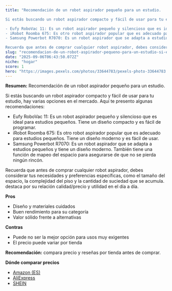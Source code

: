 ```yaml
---
title: "Recomendación de un robot aspirador pequeño para un estudio.

Si estás buscando un robot aspirador compacto y fácil de usar para tu estudio, hay varias opciones en el mercado. Aquí te presento algunas recomendaciones:

- Eufy RoboVac 11: Es un robot aspirador pequeño y silencioso que es ideal para estudios pequeños. Tiene un diseño compacto y es fácil de programar.
- iRobot Roomba 675: Es otro robot aspirador popular que es adecuado para estudios pequeños. Tiene un diseño moderno y es fácil de usar.
- Samsung Powerbot R7070: Es un robot aspirador que se adapta a estudios pequeños y tiene un diseño moderno. También tiene una función de mapeo del espacio para asegurarse de que no se pierda ningún rincón.

Recuerda que antes de comprar cualquier robot aspirador, debes considerar tus necesidades y preferencias específicas, como el tamaño del espacio, la complejidad del piso y la cantidad de suciedad que se acumula."
slug: "recomendacion-de-un-robot-aspirador-pequeno-para-un-estudio-si-estas-buscando-un"
date: "2025-09-06T06:43:50.072Z"
niche: "hogar"
score: 1
hero: "https://images.pexels.com/photos/33644783/pexels-photo-33644783.jpeg?auto=compress&cs=tinysrgb&fit=crop&h=627&w=1200&auto=compress&cs=tinysrgb&w=1200&h=675&fit=crop"
---
```


**Resumen:** Recomendación de un robot aspirador pequeño para un estudio.

Si estás buscando un robot aspirador compacto y fácil de usar para tu estudio, hay varias opciones en el mercado. Aquí te presento algunas recomendaciones:

- Eufy RoboVac 11: Es un robot aspirador pequeño y silencioso que es ideal para estudios pequeños. Tiene un diseño compacto y es fácil de programar.
- iRobot Roomba 675: Es otro robot aspirador popular que es adecuado para estudios pequeños. Tiene un diseño moderno y es fácil de usar.
- Samsung Powerbot R7070: Es un robot aspirador que se adapta a estudios pequeños y tiene un diseño moderno. También tiene una función de mapeo del espacio para asegurarse de que no se pierda ningún rincón.

Recuerda que antes de comprar cualquier robot aspirador, debes considerar tus necesidades y preferencias específicas, como el tamaño del espacio, la complejidad del piso y la cantidad de suciedad que se acumula. destaca por su relación calidad/precio y utilidad en el día a día.

**Pros**
- Diseño y materiales cuidados
- Buen rendimiento para su categoría
- Valor sólido frente a alternativas

**Contras**
- Puede no ser la mejor opción para usos muy exigentes
- El precio puede variar por tienda

**Recomendación:** compara precio y reseñas por tienda antes de comprar.

**Dónde comparar precios**
- [Amazon (ES)](https://www.amazon.es/s?k=Recomendaci%C3%B3n%20de%20un%20robot%20aspirador%20peque%C3%B1o%20para%20un%20estudio.%0A%0ASi%20est%C3%A1s%20buscando%20un%20robot%20aspirador%20compacto%20y%20f%C3%A1cil%20de%20usar%20para%20tu%20estudio%2C%20hay%20varias%20opciones%20en%20el%20mercado.%20Aqu%C3%AD%20te%20presento%20algunas%20recomendaciones%3A%0A%0A-%20Eufy%20RoboVac%2011%3A%20Es%20un%20robot%20aspirador%20peque%C3%B1o%20y%20silencioso%20que%20es%20ideal%20para%20estudios%20peque%C3%B1os.%20Tiene%20un%20dise%C3%B1o%20compacto%20y%20es%20f%C3%A1cil%20de%20programar.%0A-%20iRobot%20Roomba%20675%3A%20Es%20otro%20robot%20aspirador%20popular%20que%20es%20adecuado%20para%20estudios%20peque%C3%B1os.%20Tiene%20un%20dise%C3%B1o%20moderno%20y%20es%20f%C3%A1cil%20de%20usar.%0A-%20Samsung%20Powerbot%20R7070%3A%20Es%20un%20robot%20aspirador%20que%20se%20adapta%20a%20estudios%20peque%C3%B1os%20y%20tiene%20un%20dise%C3%B1o%20moderno.%20Tambi%C3%A9n%20tiene%20una%20funci%C3%B3n%20de%20mapeo%20del%20espacio%20para%20asegurarse%20de%20que%20no%20se%20pierda%20ning%C3%BAn%20rinc%C3%B3n.%0A%0ARecuerda%20que%20antes%20de%20comprar%20cualquier%20robot%20aspirador%2C%20debes%20considerar%20tus%20necesidades%20y%20preferencias%20espec%C3%ADficas%2C%20como%20el%20tama%C3%B1o%20del%20espacio%2C%20la%20complejidad%20del%20piso%20y%20la%20cantidad%20de%20suciedad%20que%20se%20acumula.&tag=teknovashop25-21)
- [AliExpress](https://www.aliexpress.com/wholesale?SearchText=Recomendaci%C3%B3n%20de%20un%20robot%20aspirador%20peque%C3%B1o%20para%20un%20estudio.%0A%0ASi%20est%C3%A1s%20buscando%20un%20robot%20aspirador%20compacto%20y%20f%C3%A1cil%20de%20usar%20para%20tu%20estudio%2C%20hay%20varias%20opciones%20en%20el%20mercado.%20Aqu%C3%AD%20te%20presento%20algunas%20recomendaciones%3A%0A%0A-%20Eufy%20RoboVac%2011%3A%20Es%20un%20robot%20aspirador%20peque%C3%B1o%20y%20silencioso%20que%20es%20ideal%20para%20estudios%20peque%C3%B1os.%20Tiene%20un%20dise%C3%B1o%20compacto%20y%20es%20f%C3%A1cil%20de%20programar.%0A-%20iRobot%20Roomba%20675%3A%20Es%20otro%20robot%20aspirador%20popular%20que%20es%20adecuado%20para%20estudios%20peque%C3%B1os.%20Tiene%20un%20dise%C3%B1o%20moderno%20y%20es%20f%C3%A1cil%20de%20usar.%0A-%20Samsung%20Powerbot%20R7070%3A%20Es%20un%20robot%20aspirador%20que%20se%20adapta%20a%20estudios%20peque%C3%B1os%20y%20tiene%20un%20dise%C3%B1o%20moderno.%20Tambi%C3%A9n%20tiene%20una%20funci%C3%B3n%20de%20mapeo%20del%20espacio%20para%20asegurarse%20de%20que%20no%20se%20pierda%20ning%C3%BAn%20rinc%C3%B3n.%0A%0ARecuerda%20que%20antes%20de%20comprar%20cualquier%20robot%20aspirador%2C%20debes%20considerar%20tus%20necesidades%20y%20preferencias%20espec%C3%ADficas%2C%20como%20el%20tama%C3%B1o%20del%20espacio%2C%20la%20complejidad%20del%20piso%20y%20la%20cantidad%20de%20suciedad%20que%20se%20acumula.)
- [SHEIN](https://www.shein.com/pdsearch/Recomendaci%C3%B3n%20de%20un%20robot%20aspirador%20peque%C3%B1o%20para%20un%20estudio.%0A%0ASi%20est%C3%A1s%20buscando%20un%20robot%20aspirador%20compacto%20y%20f%C3%A1cil%20de%20usar%20para%20tu%20estudio%2C%20hay%20varias%20opciones%20en%20el%20mercado.%20Aqu%C3%AD%20te%20presento%20algunas%20recomendaciones%3A%0A%0A-%20Eufy%20RoboVac%2011%3A%20Es%20un%20robot%20aspirador%20peque%C3%B1o%20y%20silencioso%20que%20es%20ideal%20para%20estudios%20peque%C3%B1os.%20Tiene%20un%20dise%C3%B1o%20compacto%20y%20es%20f%C3%A1cil%20de%20programar.%0A-%20iRobot%20Roomba%20675%3A%20Es%20otro%20robot%20aspirador%20popular%20que%20es%20adecuado%20para%20estudios%20peque%C3%B1os.%20Tiene%20un%20dise%C3%B1o%20moderno%20y%20es%20f%C3%A1cil%20de%20usar.%0A-%20Samsung%20Powerbot%20R7070%3A%20Es%20un%20robot%20aspirador%20que%20se%20adapta%20a%20estudios%20peque%C3%B1os%20y%20tiene%20un%20dise%C3%B1o%20moderno.%20Tambi%C3%A9n%20tiene%20una%20funci%C3%B3n%20de%20mapeo%20del%20espacio%20para%20asegurarse%20de%20que%20no%20se%20pierda%20ning%C3%BAn%20rinc%C3%B3n.%0A%0ARecuerda%20que%20antes%20de%20comprar%20cualquier%20robot%20aspirador%2C%20debes%20considerar%20tus%20necesidades%20y%20preferencias%20espec%C3%ADficas%2C%20como%20el%20tama%C3%B1o%20del%20espacio%2C%20la%20complejidad%20del%20piso%20y%20la%20cantidad%20de%20suciedad%20que%20se%20acumula.)